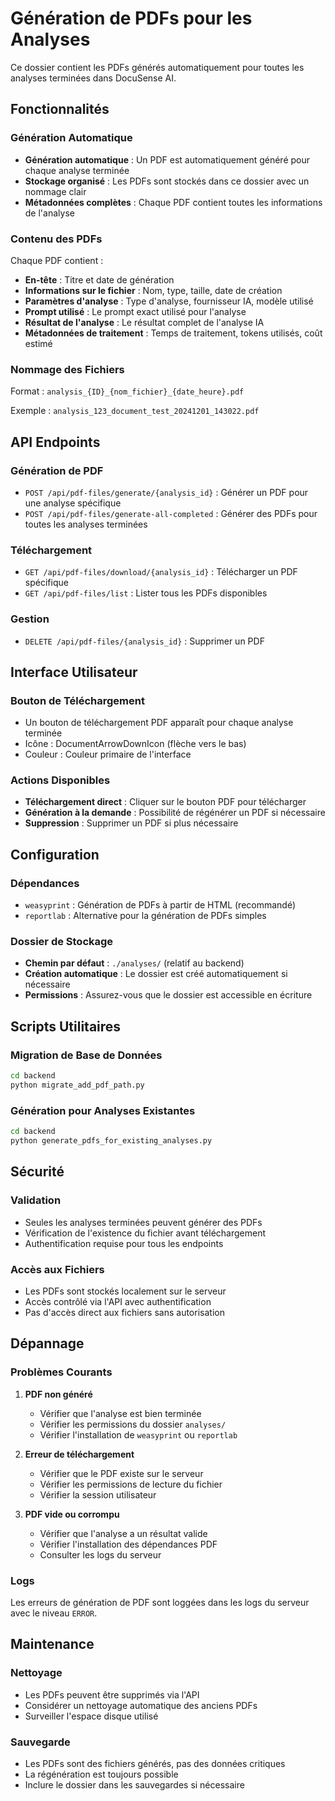 # Génération de PDFs pour les Analyses

Ce dossier contient les PDFs générés automatiquement pour toutes les analyses terminées dans DocuSense AI.

## Fonctionnalités

### Génération Automatique
- **Génération automatique** : Un PDF est automatiquement généré pour chaque analyse terminée
- **Stockage organisé** : Les PDFs sont stockés dans ce dossier avec un nommage clair
- **Métadonnées complètes** : Chaque PDF contient toutes les informations de l'analyse

### Contenu des PDFs
Chaque PDF contient :
- **En-tête** : Titre et date de génération
- **Informations sur le fichier** : Nom, type, taille, date de création
- **Paramètres d'analyse** : Type d'analyse, fournisseur IA, modèle utilisé
- **Prompt utilisé** : Le prompt exact utilisé pour l'analyse
- **Résultat de l'analyse** : Le résultat complet de l'analyse IA
- **Métadonnées de traitement** : Temps de traitement, tokens utilisés, coût estimé

### Nommage des Fichiers
Format : `analysis_{ID}_{nom_fichier}_{date_heure}.pdf`

Exemple : `analysis_123_document_test_20241201_143022.pdf`

## API Endpoints

### Génération de PDF
- `POST /api/pdf-files/generate/{analysis_id}` : Générer un PDF pour une analyse spécifique
- `POST /api/pdf-files/generate-all-completed` : Générer des PDFs pour toutes les analyses terminées

### Téléchargement
- `GET /api/pdf-files/download/{analysis_id}` : Télécharger un PDF spécifique
- `GET /api/pdf-files/list` : Lister tous les PDFs disponibles

### Gestion
- `DELETE /api/pdf-files/{analysis_id}` : Supprimer un PDF

## Interface Utilisateur

### Bouton de Téléchargement
- Un bouton de téléchargement PDF apparaît pour chaque analyse terminée
- Icône : DocumentArrowDownIcon (flèche vers le bas)
- Couleur : Couleur primaire de l'interface

### Actions Disponibles
- **Téléchargement direct** : Cliquer sur le bouton PDF pour télécharger
- **Génération à la demande** : Possibilité de régénérer un PDF si nécessaire
- **Suppression** : Supprimer un PDF si plus nécessaire

## Configuration

### Dépendances
- `weasyprint` : Génération de PDFs à partir de HTML (recommandé)
- `reportlab` : Alternative pour la génération de PDFs simples

### Dossier de Stockage
- **Chemin par défaut** : `./analyses/` (relatif au backend)
- **Création automatique** : Le dossier est créé automatiquement si nécessaire
- **Permissions** : Assurez-vous que le dossier est accessible en écriture

## Scripts Utilitaires

### Migration de Base de Données
```bash
cd backend
python migrate_add_pdf_path.py
```

### Génération pour Analyses Existantes
```bash
cd backend
python generate_pdfs_for_existing_analyses.py
```

## Sécurité

### Validation
- Seules les analyses terminées peuvent générer des PDFs
- Vérification de l'existence du fichier avant téléchargement
- Authentification requise pour tous les endpoints

### Accès aux Fichiers
- Les PDFs sont stockés localement sur le serveur
- Accès contrôlé via l'API avec authentification
- Pas d'accès direct aux fichiers sans autorisation

## Dépannage

### Problèmes Courants

1. **PDF non généré**
   - Vérifier que l'analyse est bien terminée
   - Vérifier les permissions du dossier `analyses/`
   - Vérifier l'installation de `weasyprint` ou `reportlab`

2. **Erreur de téléchargement**
   - Vérifier que le PDF existe sur le serveur
   - Vérifier les permissions de lecture du fichier
   - Vérifier la session utilisateur

3. **PDF vide ou corrompu**
   - Vérifier que l'analyse a un résultat valide
   - Vérifier l'installation des dépendances PDF
   - Consulter les logs du serveur

### Logs
Les erreurs de génération de PDF sont loggées dans les logs du serveur avec le niveau `ERROR`.

## Maintenance

### Nettoyage
- Les PDFs peuvent être supprimés via l'API
- Considérer un nettoyage automatique des anciens PDFs
- Surveiller l'espace disque utilisé

### Sauvegarde
- Les PDFs sont des fichiers générés, pas des données critiques
- La régénération est toujours possible
- Inclure le dossier dans les sauvegardes si nécessaire
